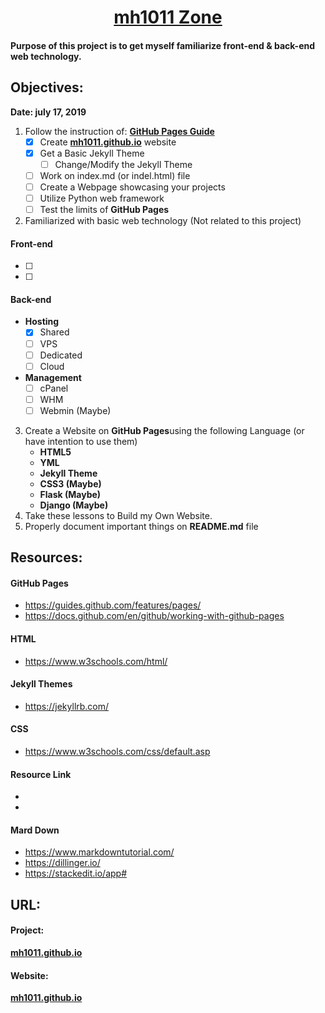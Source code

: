 #  <div align="center">[**mh1011 Zone**](https://mh1011.github.io/) </div>

#### Purpose of this project is to get myself familiarize front-end & back-end web technology.  

## Objectives:  
**Date: july 17, 2019**  
01. Follow the instruction of: [**GitHub Pages Guide**](https://guides.github.com/features/pages/)    
    - [x] Create [**mh1011.github.io**](https://mh1011.github.io/) website  
    - [x] Get a Basic Jekyll Theme  
      - [ ] Change/Modify the Jekyll Theme  
    - [ ] Work on index.md (or indel.html) file  
    - [ ] Create a Webpage showcasing your projects  
    - [ ] Utilize Python web framework  
    - [ ] Test the limits of **GitHub Pages**
02. Familiarized with basic web technology (Not related to this project)    
#### Front-end  
   - [ ]  
   - [ ]  
#### Back-end  
   - **Hosting**   
      - [x] Shared     
      - [ ] VPS  
      - [ ] Dedicated  
      - [ ] Cloud  
   - **Management**  
      - [ ] cPanel  
      - [ ] WHM  
      - [ ] Webmin (Maybe)  
03. Create a Website on **GitHub Pages**using the following Language (or have intention to use them)        
    - **HTML5**  
    - **YML**  
    - **Jekyll Theme**  
    - **CSS3 (Maybe)**  
    - **Flask (Maybe)**  
    - **Django (Maybe)**  
04. Take these lessons to Build my Own Website.    
05. Properly document important things on **README.md** file    


## Resources:  
#### GitHub Pages  
- https://guides.github.com/features/pages/    
- https://docs.github.com/en/github/working-with-github-pages  
#### HTML    
- https://www.w3schools.com/html/  
#### Jekyll Themes  
- https://jekyllrb.com/    
#### CSS  
- https://www.w3schools.com/css/default.asp  
#### Resource Link  
- 
-   
#### Mard Down    
- https://www.markdowntutorial.com/  
- https://dillinger.io/    
- https://stackedit.io/app#  

## URL:  
#### Project:    
[**mh1011.github.io**](https://github.com/mh1011/mh1011.github.io)   
#### Website:  
[**mh1011.github.io**](https://mh1011.github.io/)      